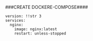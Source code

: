 
###CREATE DOCKERE-COMPOSE####
```
version: !!str 3
services:
  nginx:
    image: nginx:latest
    restart: unless-stopped

```
